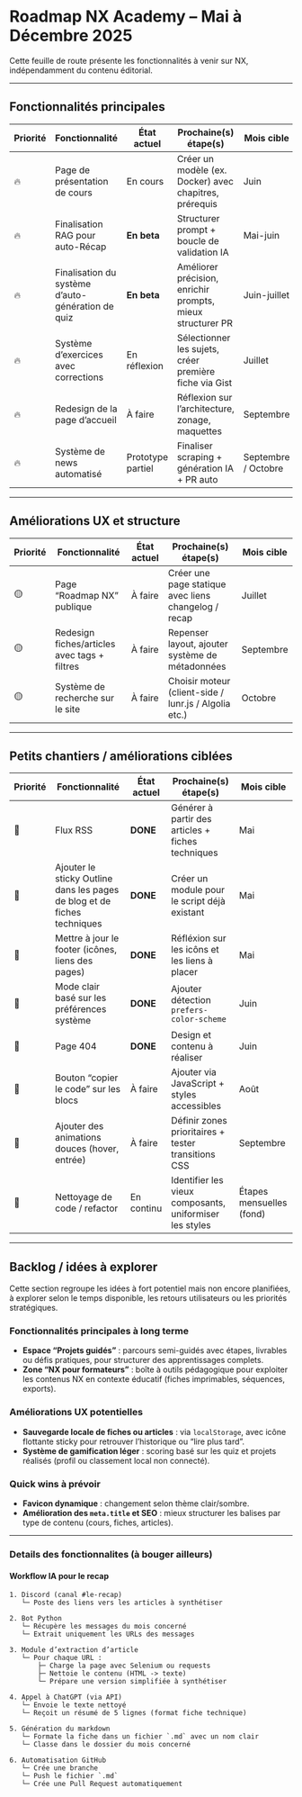 # Roadmap NX Academy – Mai à Décembre 2025

Cette feuille de route présente les fonctionnalités à venir sur NX, indépendamment du contenu éditorial.

---

## Fonctionnalités principales

| Priorité | Fonctionnalité                                    | État actuel       | Prochaine(s) étape(s)                                      | Mois cible          |
| -------- | ------------------------------------------------- | ----------------- | ---------------------------------------------------------- | ------------------- |
| 🔥       | Page de présentation de cours                     | En cours          | Créer un modèle (ex. Docker) avec chapitres, prérequis     | Juin                |
| 🔥       | Finalisation RAG pour auto-Récap                  | **En beta**       | Structurer prompt + boucle de validation IA                | Mai-juin            |
| 🔥       | Finalisation du système d’auto-génération de quiz | **En beta**       | Améliorer précision, enrichir prompts, mieux structurer PR | Juin-juillet        |
| 🔥       | Système d’exercices avec corrections              | En réflexion      | Sélectionner les sujets, créer première fiche via Gist     | Juillet             |
| 🔥       | Redesign de la page d’accueil                     | À faire           | Réflexion sur l’architecture, zonage, maquettes            | Septembre           |
| 🔥       | Système de news automatisé                        | Prototype partiel | Finaliser scraping + génération IA + PR auto               | Septembre / Octobre |

---

## Améliorations UX et structure

| Priorité | Fonctionnalité                               | État actuel | Prochaine(s) étape(s)                                 | Mois cible |
| -------- | -------------------------------------------- | ----------- | ----------------------------------------------------- | ---------- |
| 🟡       | Page “Roadmap NX” publique                   | À faire     | Créer une page statique avec liens changelog / recap  | Juillet    |
| 🟡       | Redesign fiches/articles avec tags + filtres | À faire     | Repenser layout, ajouter système de métadonnées       | Septembre  |
| 🟡       | Système de recherche sur le site             | À faire     | Choisir moteur (client-side / lunr.js / Algolia etc.) | Octobre    |

---

## Petits chantiers / améliorations ciblées

| Priorité | Fonctionnalité                                                           | État actuel | Prochaine(s) étape(s)                                   | Mois cible               |
| -------- | ------------------------------------------------------------------------ | ----------- | ------------------------------------------------------- | ------------------------ |
| 🧊       | Flux RSS                                                                 | **DONE**    | Générer à partir des articles + fiches techniques       | Mai                      |
| 🧊       | Ajouter le sticky Outline dans les pages de blog et de fiches techniques | **DONE**    | Créer un module pour le script déjà existant            | Mai                      |
| 🧊       | Mettre à jour le footer (icônes, liens des pages)                        | **DONE**     | Réfléxion sur les icôns et les liens à placer           | Mai                      |
| 🧊       | Mode clair basé sur les préférences système                              | **DONE**     | Ajouter détection `prefers-color-scheme`                | Juin                     |
| 🧊       | Page 404                                                                 | **DONE**     | Design et contenu à réaliser                            | Juin                     |
| 🧊       | Bouton “copier le code” sur les blocs                                    | À faire     | Ajouter via JavaScript + styles accessibles             | Août                     |
| 🧊       | Ajouter des animations douces (hover, entrée)                            | À faire     | Définir zones prioritaires + tester transitions CSS     | Septembre                |
| 🧊       | Nettoyage de code / refactor                                             | En continu  | Identifier les vieux composants, uniformiser les styles | Étapes mensuelles (fond) |

---

## Backlog / idées à explorer

Cette section regroupe les idées à fort potentiel mais non encore planifiées, à explorer selon le temps disponible, les retours utilisateurs ou les priorités stratégiques.

### Fonctionnalités principales à long terme

- **Espace “Projets guidés”** : parcours semi-guidés avec étapes, livrables ou défis pratiques, pour structurer des apprentissages complets.
- **Zone “NX pour formateurs”** : boîte à outils pédagogique pour exploiter les contenus NX en contexte éducatif (fiches imprimables, séquences, exports).

### Améliorations UX potentielles

- **Sauvegarde locale de fiches ou articles** : via `localStorage`, avec icône flottante sticky pour retrouver l’historique ou “lire plus tard”.
- **Système de gamification léger** : scoring basé sur les quiz et projets réalisés (profil ou classement local non connecté).

### Quick wins à prévoir

- **Favicon dynamique** : changement selon thème clair/sombre.
- **Amélioration des `meta.title` et SEO** : mieux structurer les balises par type de contenu (cours, fiches, articles).

---

### Details des fonctionnalites (à bouger ailleurs)

#### Workflow IA pour le recap

```
1. Discord (canal #le-recap)
   └─ Poste des liens vers les articles à synthétiser

2. Bot Python
   └─ Récupère les messages du mois concerné
   └─ Extrait uniquement les URLs des messages

3. Module d’extraction d’article
   └─ Pour chaque URL :
       ├─ Charge la page avec Selenium ou requests
       ├─ Nettoie le contenu (HTML -> texte)
       └─ Prépare une version simplifiée à synthétiser

4. Appel à ChatGPT (via API)
   └─ Envoie le texte nettoyé
   └─ Reçoit un résumé de 5 lignes (format fiche technique)

5. Génération du markdown
   └─ Formate la fiche dans un fichier `.md` avec un nom clair
   └─ Classe dans le dossier du mois concerné

6. Automatisation GitHub
   └─ Crée une branche
   └─ Push le fichier `.md`
   └─ Crée une Pull Request automatiquement
```
